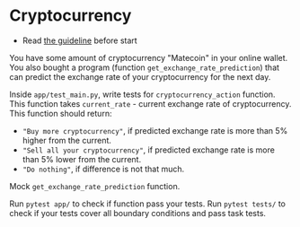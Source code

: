 # Cryptocurrency

- Read [the guideline](https://github.com/mate-academy/py-task-guideline/blob/main/README.md) before start

You have some amount of cryptocurrency "Matecoin" in your online wallet.
You also bought a program (function `get_exchange_rate_prediction`) that
can predict the exchange rate of your cryptocurrency for the next day.

Inside `app/test_main.py`, write tests for `cryptocurrency_action` function. This function 
takes `current_rate` - current exchange rate of cryptocurrency. This
function should return:
- `"Buy more cryptocurrency"`, if predicted exchange rate is more than 
5% higher from the current.
- `"Sell all your cryptocurrency"`, if predicted exchange rate is more than 
5% lower from the current.
- `"Do nothing"`, if difference is not that much.

Mock `get_exchange_rate_prediction` function.

Run `pytest app/` to check if function pass your tests.
Run `pytest tests/` to check if your tests cover all boundary conditions
and pass task tests.